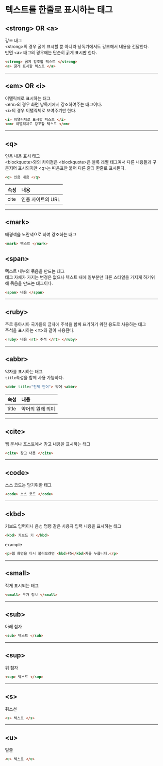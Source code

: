 # 텍스트를 한줄로 표시하는 태그

## **&#60;strong&#62; OR &#60;a&#62;**

강조 태그  
&#60;strong&#62;의 경우 굵게 표시할 뿐 아니라 낭독기에서도 강조해서 내용을 전달한다.  
반면 &#60;a&#62; 태그의 경우에는 단순히 굵게 표시만 한다.

```HTML
<strong> 굵게 강조할 텍스트 </strong>
<a> 굵게 표시할 텍스트 </a>
```

---

## **&#60;em&#62; OR &#60;i&#62;**

이탤릭체로 표시하는 태그  
&#60;em&#62;의 경우 화면 낭독기에서 강조하여주는 태그이다.  
&#60;i&#62;의 경우 이탤릭체로 보여주기만 한다.

```HTML
<i> 이탤릭체로 표시할 텍스트 </i>
<em> 이탤릭체로 강조할 텍스트 </em>
```

---

## **&#60;q&#62;**

인용 내용 표시 태그  
&#60;blockquote&#62;와의 차이점은 &#60;blockquote&#62;은 블록 레벨 태그여서 다른 내용들과 구분지어 표시되지만 &#60;q&#62;는 따옴표만 붙어 다른 줄과 한줄로 표시된다.

```HTML
<q> 인용 내용 </q>
```

|속성|내용|
|---|:---|
|cite|인용 사이트의 URL|

---

## **&#60;mark&#62;**

배경색을 노란색으로 하여 강조하는 태그

```HTML
<mark> 텍스트 </mark>
```

## **&#60;span&#62;**

텍스트 내부의 묶음을 만드는 테그  
태그 자체가 가지는 변경은 없으나 텍스트 내에 일부분만 다른 스타일을 가지게 하기위해 묶음을 만드는 태그이다.

```HTML
<span> 내용 </span>
```

---

## **&#60;ruby&#62;**

주로 동아시아 국가들의 글자에 주석을 함께 표기하기 위한 용도로 사용하는 태그  
주석을 표시하는 &#60;rt&#62;와 같이 사용된다.

```HTML
<ruby> 내용 <rt> 주석 </rt> </ruby>
```

---

## **&#60;abbr&#62;**

약자를 표시하는 태그  
`title`속성을 함께 사용 가능하다.

```HTML
<abbr title="전체 단어"> 약어 <abbr>
```

|속성|내용|
|---|:---|
|title|약어의 원래 의미|

---

## **&#60;cite&#62;**

웹 문서나 포스트에서 참고 내용을 표시하는 태그

```HTML
<cite> 참고 내용 </cite>
```

---

## **&#60;code&#62;**

소스 코드는 담기위한 태그

```HTML
<code> 소스 코드 </code>
```

---

## **&#60;kbd&#62;**

키보드 입력이나 음성 명령 같은 사용자 입력 내용을 표시하는 태그

```HTML
<kbd> 키보드 키 </kbd>
```

example
```HTML
<p>웹 화면을 다시 불러오려면 <kbd>F5</kbd>키를 누릅니다.</p>
```

---

## **&#60;small&#62;**

작게 표시되는 태그

```HTML
<small> 부가 정보 </small>
```

---

## **&#60;sub&#62;**

아래 첨자

```HTML
<sub> 텍스트 </sub>
```

---

## **&#60;sup&#62;**

위 첨자

```HTML
<sup> 텍스트 </sup>
```

---

## **&#60;s&#62;**

취소선

```HTML
<s> 텍스트 </s>
```

---

## **&#60;u&#62;**

밑줄

```HTML
<u> 텍스트 </u>
```